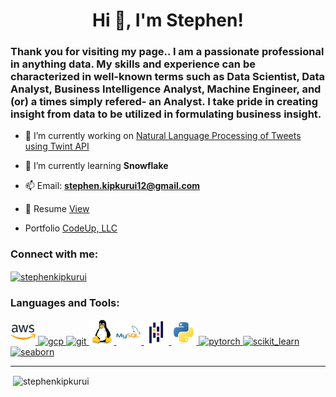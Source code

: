 <!-- # Hello, I am Stephen.

<hr>

### Thank you for visiting my page.. I am a passionate professional in anything data. My skills and experience can be characterized in well-known terms such as Data Scientist, Data Analyst, Business Intelligence Analyst, Machine Engineer, and (or) a times simply refered as an Analyst. I take pride in creating insight from structured, semi-structured and non-structured data to be utilized in formulating business decisions.   -->



<h1 align="center">Hi 👋, I'm Stephen!</h1>
<h3 align="left">Thank you for visiting my page.. I am a passionate professional in anything data. My skills and experience can be characterized in well-known terms such as Data Scientist, Data Analyst, Business Intelligence Analyst, Machine Engineer, and (or) a times simply refered- an Analyst. I take pride in creating insight from data to be utilized in formulating business insight.</h3>

- 🔭 I’m currently working on [Natural Language Processing of Tweets using Twint API](https://github.com/stephenkipkurui/Kenya-Elections-Tweets-Sentiments)

- 🌱 I’m currently learning **Snowflake**

- 📫 Email: **stephen.kipkurui12@gmail.com**

- 📄 Resume [View](https://www.canva.com/design/DAFHLCvZvPs/oI0GwKJtLKl_UyiHX0Zl9A/view?utm_content=DAFHLCvZvPs&utm_campaign=designshare&utm_medium=link&utm_source=publishsharelink)
- Portfolio [CodeUp, LLC](https://alumni.codeup.com/students/1565)

<h3 align="left">Connect with me:</h3>
<p align="left">
<a href="https://linkedin.com/in/stephenkipkurui" target="blank"><img align="center" src="https://raw.githubusercontent.com/rahuldkjain/github-profile-readme-generator/master/src/images/icons/Social/linked-in-alt.svg" alt="stephenkipkurui" height="30" width="40" /></a>
</p>

<h3 align="left">Languages and Tools:</h3>
<p align="left"> <a href="https://aws.amazon.com" target="_blank" rel="noreferrer"> <img src="https://raw.githubusercontent.com/devicons/devicon/master/icons/amazonwebservices/amazonwebservices-original-wordmark.svg" alt="aws" width="40" height="40"/> </a> <a href="https://cloud.google.com" target="_blank" rel="noreferrer"> <img src="https://www.vectorlogo.zone/logos/google_cloud/google_cloud-icon.svg" alt="gcp" width="40" height="40"/> </a> <a href="https://git-scm.com/" target="_blank" rel="noreferrer"> <img src="https://www.vectorlogo.zone/logos/git-scm/git-scm-icon.svg" alt="git" width="40" height="40"/> </a> <a href="https://www.linux.org/" target="_blank" rel="noreferrer"> <img src="https://raw.githubusercontent.com/devicons/devicon/master/icons/linux/linux-original.svg" alt="linux" width="40" height="40"/> </a> <a href="https://www.mysql.com/" target="_blank" rel="noreferrer"> <img src="https://raw.githubusercontent.com/devicons/devicon/master/icons/mysql/mysql-original-wordmark.svg" alt="mysql" width="40" height="40"/> </a> <a href="https://pandas.pydata.org/" target="_blank" rel="noreferrer"> <img src="https://raw.githubusercontent.com/devicons/devicon/2ae2a900d2f041da66e950e4d48052658d850630/icons/pandas/pandas-original.svg" alt="pandas" width="40" height="40"/> </a> <a href="https://www.python.org" target="_blank" rel="noreferrer"> <img src="https://raw.githubusercontent.com/devicons/devicon/master/icons/python/python-original.svg" alt="python" width="40" height="40"/> </a> <a href="https://pytorch.org/" target="_blank" rel="noreferrer"> <img src="https://www.vectorlogo.zone/logos/pytorch/pytorch-icon.svg" alt="pytorch" width="40" height="40"/> </a> <a href="https://scikit-learn.org/" target="_blank" rel="noreferrer"> <img src="https://upload.wikimedia.org/wikipedia/commons/0/05/Scikit_learn_logo_small.svg" alt="scikit_learn" width="40" height="40"/> </a> <a href="https://seaborn.pydata.org/" target="_blank" rel="noreferrer"> <img src="https://seaborn.pydata.org/_images/logo-mark-lightbg.svg" alt="seaborn" width="40" height="40"/> </a> </p>

<hr>

<p>&nbsp;<img align="center" src="https://github-readme-stats.vercel.app/api?username=stephenkipkurui&theme=github_dark&show_icons=true&count_private=true" alt="stephenkipkurui" /></p>

<!-- <p><img align="left" src="https://github-readme-stats.vercel.app/api/top-langs?username=stephenkipkurui&show_icons=true&locale=en&layout=compact&theme=github_dark" alt="stephenkipkurui" /></p>
 -->
<!-- 
![Github stats](https://github-readme-stats.vercel.app/api?username=stephenkipkurui&theme=github_dark&show_icons=true&count_private=true) -->

<!-- 
![Top Languages Card](https://github-readme-stats.vercel.app/api/top-langs/?username=stephenkipkurui&layout=compact&theme=github_dark) -->



